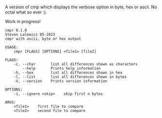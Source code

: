 A version of cmp which displays the verbose option in byte, hex or ascii. No octal what so ever :).

Work in progress!

```
cmpr 0.1.0
Steven Lalewicz 05-2023
cmpr with ascii, byte or hex output

USAGE:
    cmpr [FLAGS] [OPTIONS] <file1> [file2]

FLAGS:
    -c, --char       list all differences shown as characters
        --help       Prints help information
    -h, --hex        list all differences shown in hex
    -l, --list       list all differences shown in bytes
    -V, --version    Prints version information

OPTIONS:
    -i, --ignore <skip>    skip first n bytes

ARGS:
    <file1>    first file to compare
    <file2>    second file to compare
```
